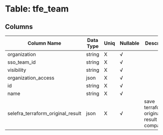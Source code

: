 # Table: tfe_team

## Columns 

|  Column Name   |  Data Type  | Uniq | Nullable | Description | 
|  ----  | ----  | ----  | ----  | ---- | 
| organization | string | X | √ |  | 
| sso_team_id | string | X | √ |  | 
| visibility | string | X | √ |  | 
| organization_access | json | X | √ |  | 
| id | string | X | √ |  | 
| name | string | X | √ |  | 
| selefra_terraform_original_result | json | X | √ | save terraform original result for compatibility | 


